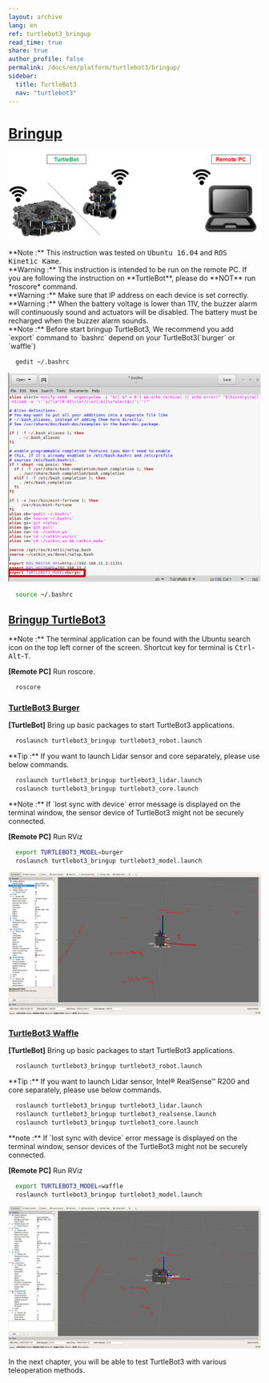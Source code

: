 ```yaml
---
layout: archive
lang: en
ref: turtlebot3_bringup
read_time: true
share: true
author_profile: false
permalink: /docs/en/platform/turtlebot3/bringup/
sidebar:
  title: TurtleBot3
  nav: "turtlebot3"
---
```


# [Bringup](#bringup)

![](/assets/images/platform/turtlebot3/software/remote_pc_and_turtlebot.png)

<div class="alert alert-info">
  **Note :** This instruction was tested on <kbd>Ubuntu 16.04</kbd> and <kbd>ROS Kinetic Kame</kbd>.
</div>

<div class="alert alert-warning">
  **Warning :** This instruction is intended to be run on the remote PC. If you are following the instruction on **TurtleBot**, please do **NOT** run *roscore* command.
</div>

<div class="alert alert-warning">
  **Warning :** Make sure that IP address on each device is set correctly.
</div>

<div class="alert alert-warning">
  **Warning :** When the battery voltage is lower than 11V, the buzzer alarm will continuously sound and actuators will be disabled. The battery must be recharged when the buzzer alarm sounds.
</div>

<div class="alert alert-info">
  **Note :** Before start bringup TurtleBot3, We recommend you add `export` command to `bashrc` depend on your TurtleBot3(`burger` or `waffle`)
</div>


``` bash
  gedit ~/.bashrc
```

![](/assets/images/platform/turtlebot3/bringup/bashrc.png)

``` bash
  source ~/.bashrc
```

## [Bringup TurtleBot3](#bringup-turtlebot3)

<div class="alert alert-info">
  **Note :** The terminal application can be found with the Ubuntu search icon on the top left corner of the screen. Shortcut key for terminal is <kbd>Ctrl</kbd>-<kbd>Alt</kbd>-<kbd>T</kbd>.
</div>

**[Remote PC]** Run roscore.

``` bash
  roscore
```

### [TurtleBot3 Burger](#turtlebot3-burger)

**[TurtleBot]** Bring up basic packages to start TurtleBot3 applications.

``` bash
  roslaunch turtlebot3_bringup turtlebot3_robot.launch
```

<div class="alert alert-info">
  **Tip :** If you want to launch Lidar sensor and core separately, please use below commands.
</div>

``` bash
  roslaunch turtlebot3_bringup turtlebot3_lidar.launch
  roslaunch turtlebot3_bringup turtlebot3_core.launch
```

<div class="alert alert-info">
  **Note :** If `lost sync with device` error message is displayed on the terminal window, the sensor device of TurtleBot3 might not be securely connected.
</div>

**[Remote PC]** Run RViz

``` bash
  export TURTLEBOT3_MODEL=burger
  roslaunch turtlebot3_bringup turtlebot3_model.launch
```

![](/assets/images/platform/turtlebot3/bringup/rviz_burger_model.jpg)

### [TurtleBot3 Waffle](#turtlebot3-waffle)

**[TurtleBot]** Bring up basic packages to start TurtleBot3 applications.

``` bash
  roslaunch turtlebot3_bringup turtlebot3_robot.launch
```

<div class="alert alert-info">
  **Tip :** If you want to launch Lidar sensor, Intel® RealSense™ R200 and core separately, please use below commands.
</div>

``` bash
  roslaunch turtlebot3_bringup turtlebot3_lidar.launch
  roslaunch turtlebot3_bringup turtlebot3_realsense.launch
  roslaunch turtlebot3_bringup turtlebot3_core.launch
```

<div class="alert alert-info">
  **note :** If `lost sync with device` error message is displayed on the terminal window, sensor devices of the TurtleBot3 might not be securely connected.
</div>

**[Remote PC]** Run RViz

``` bash
  export TURTLEBOT3_MODEL=waffle
  roslaunch turtlebot3_bringup turtlebot3_model.launch
```

![](/assets/images/platform/turtlebot3/bringup/rviz_waffle_model.jpg)

In the next chapter, you will be able to test TurtleBot3 with various teleoperation methods.
